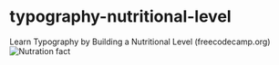 # typography-nutritional-level
Learn Typography by Building a Nutritional Level (freecodecamp.org)
![Nutration fact](https://github.com/AbdullaAlHarun/typography-nutritional-level/assets/142358355/e036ca79-be50-4a56-8349-97302de00802)
